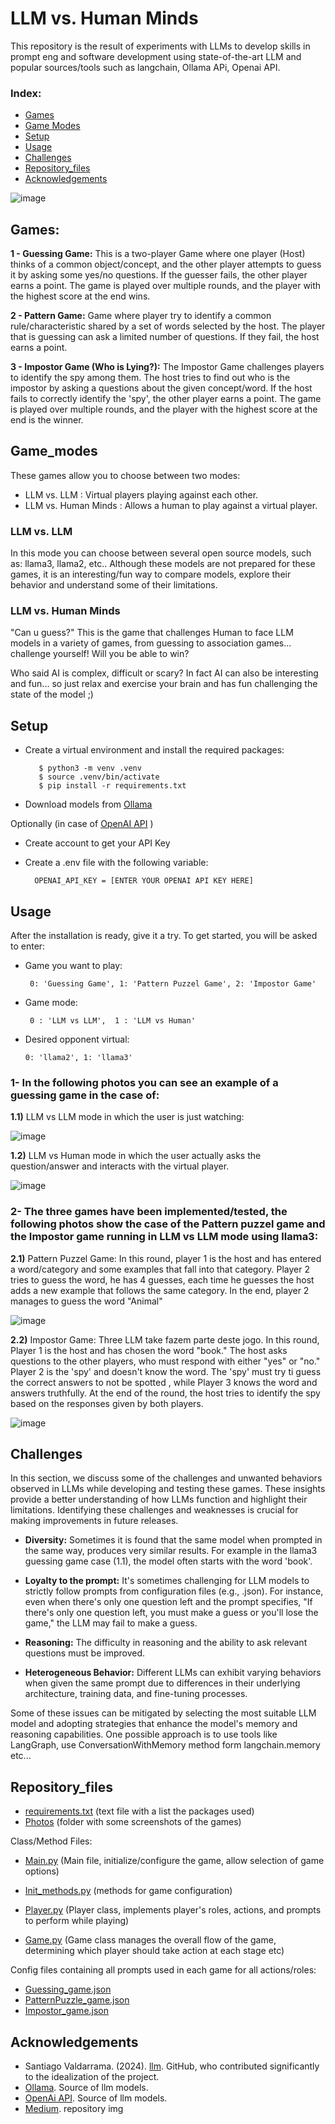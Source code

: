 # LLM vs. Human Minds

This repository is the result of experiments with LLMs to develop skills in prompt eng and software development using state-of-the-art LLM and popular sources/tools such as langchain, Ollama APi, Openai API.
 ### Index:
- [Games](#Games)
- [Game Modes](#Game_modes)
- [Setup](#Setup)
- [Usage](#usage)
- [Challenges](#Challenges)
- [Repository_files](#Repository_files)
- [Acknowledgements](#Acknowledgements)

  
![image](https://github.com/AMfeta99/LLM-vs.-Human-Minds/assets/74252797/fc4107c1-d87f-41fb-9475-67dbc9b453fa)


## Games:
**1 - Guessing Game:**
   This is a two-player Game where one player (Host) thinks of a common object/concept, and the other player attempts to guess it by asking some yes/no questions. If the guesser fails, the other player earns a point. The game is played over multiple rounds, and the player with the highest score at the end wins.

**2 - Pattern Game:**
   Game where player try to identify a common rule/characteristic shared by a set of words selected by the host. The player that is guessing can ask a limited number of questions. If they fail, the host earns a point.

**3 - Impostor Game (Who is Lying?):**
   The Impostor Game challenges players to identify the spy among them. The host tries to find out who is the impostor by asking a questions about the given concept/word. If the host fails to correctly identify the 'spy', the other player earns a point. The game is played over multiple rounds, and the player with the highest score at the end is the winner.


## Game_modes
These games allow you to choose between two modes:
- LLM vs. LLM
   : Virtual players playing against each other.
- LLM vs. Human Minds
   : Allows a human to play against a virtual player.

### LLM vs. LLM
In this mode you can choose between several open source models, such as: llama3, llama2, etc..
Although these models are not prepared for these games, it is an interesting/fun way to compare models, explore their behavior and understand some of their limitations.

### LLM vs. Human Minds
"Can u guess?" This is the game that challenges Human to face LLM models in a variety of games, from guessing to association games... challenge yourself! Will you be able to win?

Who said AI is complex, difficult or scary? In fact AI can also be interesting and fun...  so just relax and exercise your brain and has fun challenging the state of the model ;)


## Setup
- Create a virtual environment and install the required packages:
  
         $ python3 -m venv .venv
         $ source .venv/bin/activate
         $ pip install -r requirements.txt
- Download models from [Ollama](https://ollama.com/)

Optionally (in case of [OpenAI API](https://openai.com/index/openai-api) )
- Create account to get your API Key
- Create a .env file with the following variable:
  
        OPENAI_API_KEY = [ENTER YOUR OPENAI API KEY HERE]

## Usage
After the installation is ready, give it a try. To get started, you will be asked to enter: 
-  Game you want to play:
  
        0: 'Guessing Game', 1: 'Pattern Puzzel Game', 2: 'Impostor Game'
   
-  Game mode:
  
        0 : 'LLM vs LLM',  1 : 'LLM vs Human'
   
-  Desired opponent virtual:

       0: 'llama2', 1: 'llama3'


### 1- In the following photos you can see an example of a guessing game in the case of:

**1.1)** LLM vs LLM mode in which the user is just watching:

![image](https://github.com/user-attachments/assets/70b1d560-86aa-4d63-9658-7b000d398bea)

**1.2)** LLM vs Human mode in which the user actually asks the question/answer and interacts with the virtual player.

![image](https://github.com/user-attachments/assets/571424ec-bc80-45bc-a386-d0310524b8c2) 


### 2- The three games have been implemented/tested, the following photos show the case of the Pattern puzzel game and the Impostor game running in LLM vs LLM mode using llama3:

**2.1)** Pattern Puzzel Game: In this round, player 1 is the host and has entered a word/category and some examples that fall into that category. Player 2 tries to guess the word, he has 4 guesses, each time he guesses the host adds a new example that follows the same category. In the end, player 2 manages to guess the word "Animal"

![image](https://github.com/user-attachments/assets/d46076c6-a222-45e2-b2af-9e78e3c9847e)

**2.2)** Impostor Game: Three LLM take fazem parte deste jogo. In this round, Player 1 is the host and has chosen the word "book." The host asks questions to the other players, who must respond with either "yes" or "no." Player 2 is the 'spy' and doesn't know the word. The 'spy' must try ti guess the correct answers to not be spotted , while Player 3 knows the word and answers truthfully. At the end of the round, the host tries to identify the spy based on the responses given by both players.

![image](https://github.com/user-attachments/assets/0ed93623-52f7-4cb0-888e-a0caa2231b5e)


## Challenges
In this section, we discuss some of the challenges and unwanted behaviors observed in LLMs while developing and testing these games. 
These insights provide a better understanding of how LLMs function and highlight their limitations. 
Identifying these challenges and weaknesses is crucial for making improvements in future releases.

- **Diversity:** Sometimes it is found that the same model when prompted in the same way, produces very similar results. For example in the llama3 guessing game case (1.1), the model often starts with the word 'book'.
  
- **Loyalty to the prompt:** It's sometimes challenging for LLM models to strictly follow prompts from configuration files (e.g., .json). For instance, even when there's only one question left and the prompt specifies, "If there's only one question left, you must make a guess or you'll lose the game," the LLM may fail to make a guess.
  
- **Reasoning:** The difficulty in reasoning and the ability to ask relevant questions must be improved.
  
- **Heterogeneous Behavior:** Different LLMs can exhibit varying behaviors when given the same prompt due to differences in their underlying architecture, training data, and fine-tuning processes.
  
Some of these issues can be mitigated by selecting the most suitable LLM model and adopting strategies that enhance the model's memory and reasoning capabilities. One possible approach is to use tools like LangGraph, use ConversationWithMemory method form langchain.memory etc...


## Repository_files
  - [requirements.txt](https://github.com/AMfeta99/LLM-vs.-Human-Minds/blob/main/requirements.txt) (text file with a list the packages used)
  - [Photos](https://github.com/AMfeta99/LLM-vs.-Human-Minds/tree/main/photos) (folder with some screenshots of the games)

Class/Method Files:

  - [Main.py](https://github.com/AMfeta99/LLM-vs.-Human-Minds/blob/main/Main.py) (Main file, initialize/configure the game, allow selection of game options)
  
  - [Init_methods.py](https://github.com/AMfeta99/LLM-vs.-Human-Minds/blob/main/Init_methods.py) (methods for game configuration)
  
  - [Player.py](https://github.com/AMfeta99/LLM-vs.-Human-Minds/blob/main/Player.py) (Player class, implements player's roles, actions, and prompts to perform while playing)
  
  - [Game.py](https://github.com/AMfeta99/LLM-vs.-Human-Minds/blob/main/Game.py) (Game class manages the overall flow of the game, determining which player should take action at each stage etc)

Config files containing all prompts used in each game for all actions/roles:
  - [Guessing_game.json](https://github.com/AMfeta99/LLM-vs.-Human-Minds/blob/main/Guessing_game.json)
  - [PatternPuzzle_game.json](https://github.com/AMfeta99/LLM-vs.-Human-Minds/blob/main/PatternPuzzle_game.json)
  - [Impostor_game.json](https://github.com/AMfeta99/LLM-vs.-Human-Minds/blob/main/Impostor_game.json)


## Acknowledgements
- Santiago Valdarrama. (2024). [llm](https://github.com/svpino/llm/tree/main/guessing). GitHub, who contributed significantly to the idealization of the project.
- [Ollama](https://ollama.com/). Source of llm models.
- [OpenAi API](https://openai.com/index/openai-api/). Source of llm models.
- [Medium](https://medium.com/@GPTPlus/ai-in-human-robot-interaction-884ef04bdd88). repository img
